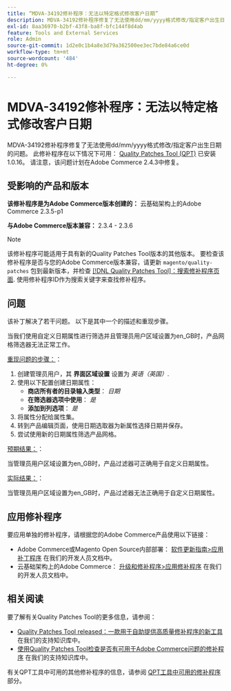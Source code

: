 ```yaml
---
title: “MDVA-34192修补程序：无法以特定格式修改客户日期”
description: MDVA-34192修补程序修复了无法使用dd/mm/yyyy格式修改/指定客户出生日期的问题。 安装[Quality Patches Tool (QPT)](/help/announcements/adobe-commerce-announcements/magento-quality-patches-released-new-tool-to-self-serve-quality-patches.md) 1.0.16后，即可使用此修补程序。 请注意，该问题计划在Adobe Commerce 2.4.3中修复。
exl-id: 8aa36970-b2bf-43f8-ba8f-bfc144f8d4ab
feature: Tools and External Services
role: Admin
source-git-commit: 1d2e0c1b4a8e3d79a362500ee3ec7bde84a6ce0d
workflow-type: tm+mt
source-wordcount: '484'
ht-degree: 0%

---
```


# MDVA-34192修补程序：无法以特定格式修改客户日期

MDVA-34192修补程序修复了无法使用dd/mm/yyyy格式修改/指定客户出生日期的问题。 此修补程序在以下情况下可用： [Quality Patches Tool (QPT)](/help/announcements/adobe-commerce-announcements/magento-quality-patches-released-new-tool-to-self-serve-quality-patches.md) 已安装1.0.16。 请注意，该问题计划在Adobe Commerce 2.4.3中修复。

## 受影响的产品和版本

**该修补程序是为Adobe Commerce版本创建的：** 云基础架构上的Adobe Commerce 2.3.5-p1

**与Adobe Commerce版本兼容：** 2.3.4 - 2.3.6

>[!NOTE]
>
>该修补程序可能适用于具有新的Quality Patches Tool版本的其他版本。 要检查该修补程序是否与您的Adobe Commerce版本兼容，请更新 `magento/quality-patches` 包到最新版本，并检查 [[!DNL Quality Patches Tool]：搜索修补程序页面](https://devdocs.magento.com/quality-patches/tool.html#patch-grid). 使用修补程序ID作为搜索关键字来查找修补程序。

## 问题

该补丁解决了若干问题。 以下是其中一个的描述和重现步骤。

当我们使用自定义日期属性进行筛选并且管理员用户区域设置为en\_GB时，产品网格筛选器无法正常工作。

<u>重现问题的步骤：</u>：

1. 创建管理员用户，其 **界面区域设置** 设置为 *英语（英国）*.
1. 使用以下配置创建日期属性：
   * **商店所有者的目录输入类型**： *日期*
   * **在筛选器选项中使用**： *是*
   * **添加到列选项**： *是*
1. 将属性分配给属性集。
1. 转到产品编辑页面，使用日期选取器为新属性选择日期并保存。
1. 尝试使用新的日期属性筛选产品网格。

<u>预期结果：</u>：

当管理员用户区域设置为en\_GB时，产品过滤器可正确用于自定义日期属性。

<u>实际结果：</u>：

当管理员用户区域设置为en\_GB时，产品过滤器无法正确用于自定义日期属性。

## 应用修补程序

要应用单独的修补程序，请根据您的Adobe Commerce产品使用以下链接：

* Adobe Commerce或Magento Open Source内部部署： [软件更新指南>应用补丁程序](https://devdocs.magento.com/guides/v2.4/comp-mgr/patching/mqp.html) 在我们的开发人员文档中。
* 云基础架构上的Adobe Commerce： [升级和修补程序>应用修补程序](https://devdocs.magento.com/cloud/project/project-patch.html) 在我们的开发人员文档中。

## 相关阅读

要了解有关Quality Patches Tool的更多信息，请参阅：

* [Quality Patches Tool released：一款用于自助提供高质量修补程序的新工具](/help/announcements/adobe-commerce-announcements/magento-quality-patches-released-new-tool-to-self-serve-quality-patches.md) 在我们的支持知识库中。
* [使用Quality Patches Tool检查是否有可用于Adobe Commerce问题的修补程序](/help/support-tools/patches-available-in-qpt-tool/check-patch-for-magento-issue-with-magento-quality-patches.md) 在我们的支持知识库中。

有关QPT工具中可用的其他修补程序的信息，请参阅 [QPT工具中可用的修补程序](https://support.magento.com/hc/en-us/sections/360010506631-Patches-available-in-QPT-tool-) 部分。
